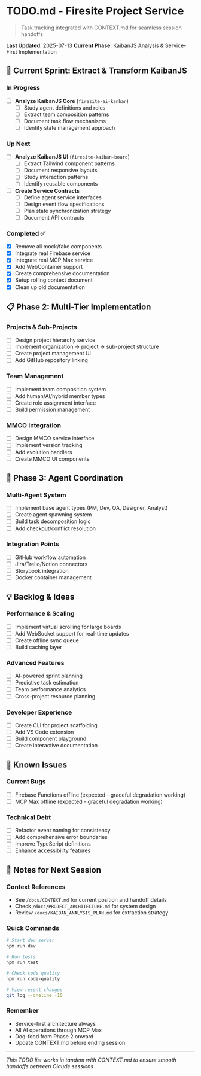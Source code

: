 # TODO.md - Firesite Project Service

> Task tracking integrated with CONTEXT.md for seamless session handoffs

**Last Updated**: 2025-07-13
**Current Phase**: KaibanJS Analysis & Service-First Implementation

## 🎯 Current Sprint: Extract & Transform KaibanJS

### In Progress
- [ ] **Analyze KaibanJS Core** (`firesite-ai-kanban`)
  - [ ] Study agent definitions and roles
  - [ ] Extract team composition patterns
  - [ ] Document task flow mechanisms
  - [ ] Identify state management approach
  
### Up Next
- [ ] **Analyze KaibanJS UI** (`firesite-kaiban-board`)
  - [ ] Extract Tailwind component patterns
  - [ ] Document responsive layouts
  - [ ] Study interaction patterns
  - [ ] Identify reusable components

- [ ] **Create Service Contracts**
  - [ ] Define agent service interfaces
  - [ ] Design event flow specifications
  - [ ] Plan state synchronization strategy
  - [ ] Document API contracts

### Completed ✅
- [x] Remove all mock/fake components
- [x] Integrate real Firebase service
- [x] Integrate real MCP Max service
- [x] Add WebContainer support
- [x] Create comprehensive documentation
- [x] Setup rolling context document
- [x] Clean up old documentation

## 📋 Phase 2: Multi-Tier Implementation

### Projects & Sub-Projects
- [ ] Design project hierarchy service
- [ ] Implement organization → project → sub-project structure
- [ ] Create project management UI
- [ ] Add GitHub repository linking

### Team Management
- [ ] Implement team composition system
- [ ] Add human/AI/hybrid member types
- [ ] Create role assignment interface
- [ ] Build permission management

### MMCO Integration
- [ ] Design MMCO service interface
- [ ] Implement version tracking
- [ ] Add evolution handlers
- [ ] Create MMCO UI components

## 🚀 Phase 3: Agent Coordination

### Multi-Agent System
- [ ] Implement base agent types (PM, Dev, QA, Designer, Analyst)
- [ ] Create agent spawning system
- [ ] Build task decomposition logic
- [ ] Add checkout/conflict resolution

### Integration Points
- [ ] GitHub workflow automation
- [ ] Jira/Trello/Notion connectors
- [ ] Storybook integration
- [ ] Docker container management

## 💡 Backlog & Ideas

### Performance & Scaling
- [ ] Implement virtual scrolling for large boards
- [ ] Add WebSocket support for real-time updates
- [ ] Create offline sync queue
- [ ] Build caching layer

### Advanced Features
- [ ] AI-powered sprint planning
- [ ] Predictive task estimation
- [ ] Team performance analytics
- [ ] Cross-project resource planning

### Developer Experience
- [ ] Create CLI for project scaffolding
- [ ] Add VS Code extension
- [ ] Build component playground
- [ ] Create interactive documentation

## 🐛 Known Issues

### Current Bugs
- [ ] Firebase Functions offline (expected - graceful degradation working)
- [ ] MCP Max offline (expected - graceful degradation working)

### Technical Debt
- [ ] Refactor event naming for consistency
- [ ] Add comprehensive error boundaries
- [ ] Improve TypeScript definitions
- [ ] Enhance accessibility features

## 📝 Notes for Next Session

### Context References
- See `/docs/CONTEXT.md` for current position and handoff details
- Check `/docs/PROJECT_ARCHITECTURE.md` for system design
- Review `/docs/KAIBAN_ANALYSIS_PLAN.md` for extraction strategy

### Quick Commands
```bash
# Start dev server
npm run dev

# Run tests
npm run test

# Check code quality
npm run code-quality

# View recent changes
git log --oneline -10
```

### Remember
- Service-first architecture always
- All AI operations through MCP Max
- Dog-food from Phase 2 onward
- Update CONTEXT.md before ending session

---

*This TODO list works in tandem with CONTEXT.md to ensure smooth handoffs between Claude sessions*